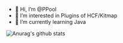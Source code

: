 - 👋 Hi, I’m @PPool
- 👀 I’m interested in Plugins of HCF/Kitmap
- 🌱 I’m currently learning Java

![Anurag's github stats](https://github-readme-stats.vercel.app/api?username=PPool&show_icons=true&theme=dracula)

